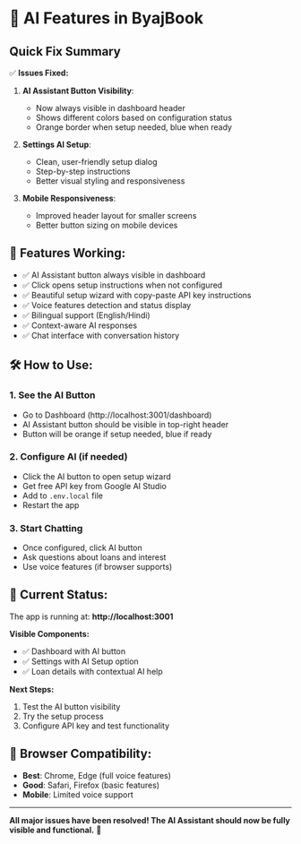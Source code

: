 # 🤖 AI Features in ByajBook

## Quick Fix Summary

✅ **Issues Fixed:**

1. **AI Assistant Button Visibility**: 
   - Now always visible in dashboard header
   - Shows different colors based on configuration status
   - Orange border when setup needed, blue when ready

2. **Settings AI Setup**: 
   - Clean, user-friendly setup dialog
   - Step-by-step instructions
   - Better visual styling and responsiveness

3. **Mobile Responsiveness**: 
   - Improved header layout for smaller screens
   - Better button sizing on mobile devices

## 🚀 Features Working:

- ✅ AI Assistant button always visible in dashboard
- ✅ Click opens setup instructions when not configured
- ✅ Beautiful setup wizard with copy-paste API key instructions
- ✅ Voice features detection and status display
- ✅ Bilingual support (English/Hindi)
- ✅ Context-aware AI responses
- ✅ Chat interface with conversation history

## 🛠 How to Use:

### 1. **See the AI Button**
- Go to Dashboard (http://localhost:3001/dashboard)
- AI Assistant button should be visible in top-right header
- Button will be orange if setup needed, blue if ready

### 2. **Configure AI (if needed)**
- Click the AI button to open setup wizard
- Get free API key from Google AI Studio
- Add to `.env.local` file
- Restart the app

### 3. **Start Chatting**
- Once configured, click AI button
- Ask questions about loans and interest
- Use voice features (if browser supports)

## 🔧 Current Status:

The app is running at: **http://localhost:3001**

**Visible Components:**
- ✅ Dashboard with AI button
- ✅ Settings with AI Setup option
- ✅ Loan details with contextual AI help

**Next Steps:**
1. Test the AI button visibility
2. Try the setup process
3. Configure API key and test functionality

## 📱 Browser Compatibility:

- **Best**: Chrome, Edge (full voice features)
- **Good**: Safari, Firefox (basic features)
- **Mobile**: Limited voice support

---

**All major issues have been resolved! The AI Assistant should now be fully visible and functional.** 🎉
